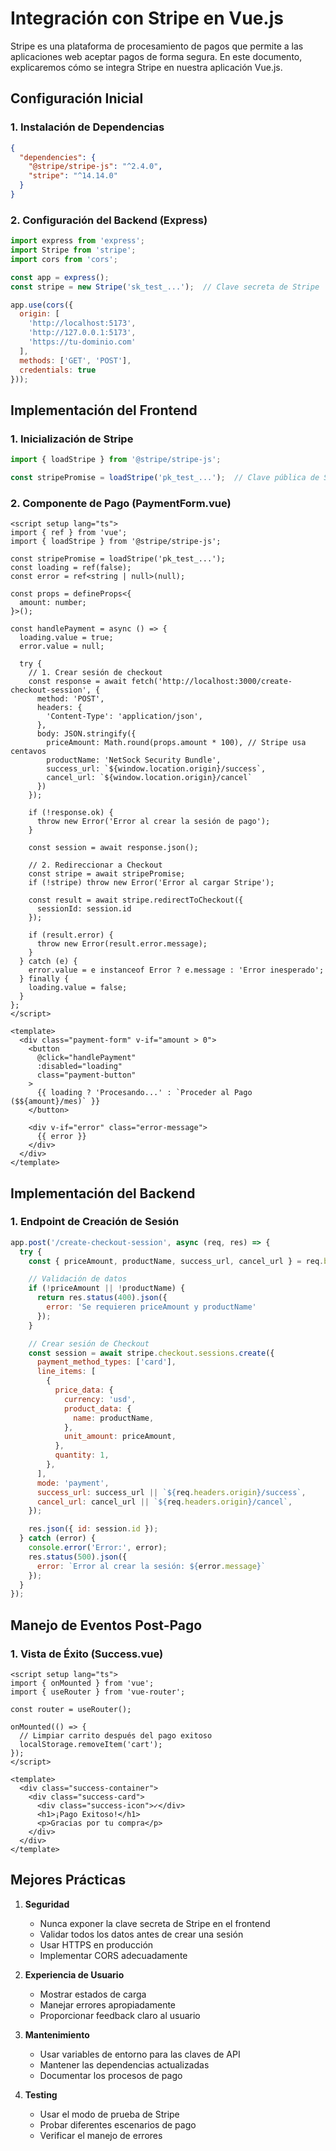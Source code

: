 # Integración con Stripe en Vue.js

Stripe es una plataforma de procesamiento de pagos que permite a las aplicaciones web aceptar pagos de forma segura. En este documento, explicaremos cómo se integra Stripe en nuestra aplicación Vue.js.

## Configuración Inicial

### 1. Instalación de Dependencias

```json
{
  "dependencies": {
    "@stripe/stripe-js": "^2.4.0",
    "stripe": "^14.14.0"
  }
}
```

### 2. Configuración del Backend (Express)

```javascript
import express from 'express';
import Stripe from 'stripe';
import cors from 'cors';

const app = express();
const stripe = new Stripe('sk_test_...');  // Clave secreta de Stripe

app.use(cors({
  origin: [
    'http://localhost:5173',
    'http://127.0.0.1:5173',
    'https://tu-dominio.com'
  ],
  methods: ['GET', 'POST'],
  credentials: true
}));
```

## Implementación del Frontend

### 1. Inicialización de Stripe

```typescript
import { loadStripe } from '@stripe/stripe-js';

const stripePromise = loadStripe('pk_test_...');  // Clave pública de Stripe
```

### 2. Componente de Pago (PaymentForm.vue)

```vue
<script setup lang="ts">
import { ref } from 'vue';
import { loadStripe } from '@stripe/stripe-js';

const stripePromise = loadStripe('pk_test_...');
const loading = ref(false);
const error = ref<string | null>(null);

const props = defineProps<{
  amount: number;
}>();

const handlePayment = async () => {
  loading.value = true;
  error.value = null;

  try {
    // 1. Crear sesión de checkout
    const response = await fetch('http://localhost:3000/create-checkout-session', {
      method: 'POST',
      headers: {
        'Content-Type': 'application/json',
      },
      body: JSON.stringify({
        priceAmount: Math.round(props.amount * 100), // Stripe usa centavos
        productName: 'NetSock Security Bundle',
        success_url: `${window.location.origin}/success`,
        cancel_url: `${window.location.origin}/cancel`
      })
    });

    if (!response.ok) {
      throw new Error('Error al crear la sesión de pago');
    }

    const session = await response.json();

    // 2. Redireccionar a Checkout
    const stripe = await stripePromise;
    if (!stripe) throw new Error('Error al cargar Stripe');

    const result = await stripe.redirectToCheckout({
      sessionId: session.id
    });

    if (result.error) {
      throw new Error(result.error.message);
    }
  } catch (e) {
    error.value = e instanceof Error ? e.message : 'Error inesperado';
  } finally {
    loading.value = false;
  }
};
</script>

<template>
  <div class="payment-form" v-if="amount > 0">
    <button 
      @click="handlePayment" 
      :disabled="loading"
      class="payment-button"
    >
      {{ loading ? 'Procesando...' : `Proceder al Pago ($${amount}/mes)` }}
    </button>

    <div v-if="error" class="error-message">
      {{ error }}
    </div>
  </div>
</template>
```

## Implementación del Backend

### 1. Endpoint de Creación de Sesión

```javascript
app.post('/create-checkout-session', async (req, res) => {
  try {
    const { priceAmount, productName, success_url, cancel_url } = req.body;

    // Validación de datos
    if (!priceAmount || !productName) {
      return res.status(400).json({ 
        error: 'Se requieren priceAmount y productName' 
      });
    }

    // Crear sesión de Checkout
    const session = await stripe.checkout.sessions.create({
      payment_method_types: ['card'],
      line_items: [
        {
          price_data: {
            currency: 'usd',
            product_data: {
              name: productName,
            },
            unit_amount: priceAmount,
          },
          quantity: 1,
        },
      ],
      mode: 'payment',
      success_url: success_url || `${req.headers.origin}/success`,
      cancel_url: cancel_url || `${req.headers.origin}/cancel`,
    });

    res.json({ id: session.id });
  } catch (error) {
    console.error('Error:', error);
    res.status(500).json({ 
      error: `Error al crear la sesión: ${error.message}` 
    });
  }
});
```

## Manejo de Eventos Post-Pago

### 1. Vista de Éxito (Success.vue)

```vue
<script setup lang="ts">
import { onMounted } from 'vue';
import { useRouter } from 'vue-router';

const router = useRouter();

onMounted(() => {
  // Limpiar carrito después del pago exitoso
  localStorage.removeItem('cart');
});
</script>

<template>
  <div class="success-container">
    <div class="success-card">
      <div class="success-icon">✓</div>
      <h1>¡Pago Exitoso!</h1>
      <p>Gracias por tu compra</p>
    </div>
  </div>
</template>
```

## Mejores Prácticas

1. **Seguridad**
   - Nunca exponer la clave secreta de Stripe en el frontend
   - Validar todos los datos antes de crear una sesión
   - Usar HTTPS en producción
   - Implementar CORS adecuadamente

2. **Experiencia de Usuario**
   - Mostrar estados de carga
   - Manejar errores apropiadamente
   - Proporcionar feedback claro al usuario

3. **Mantenimiento**
   - Usar variables de entorno para las claves de API
   - Mantener las dependencias actualizadas
   - Documentar los procesos de pago

4. **Testing**
   - Usar el modo de prueba de Stripe
   - Probar diferentes escenarios de pago
   - Verificar el manejo de errores
